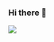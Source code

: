 ### Hi there 👋

<img src="https://img.shields.io/badge?label=Python?style=plastic&logo=python&logoColor=yellow"/>
